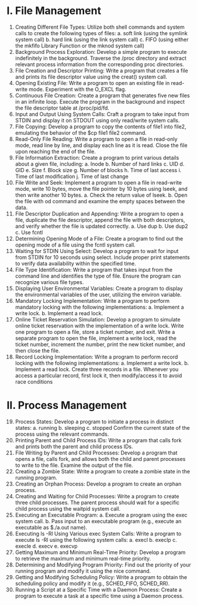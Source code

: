# I. File Management
1. Creating Different File Types: Utilize both shell commands and system calls to create the following types of files:
a. soft link (using the symlink system call)
b. hard link (using the link system call)
c. FIFO (using either the mkfifo Library Function or the mknod system call)
2. Background Process Exploration: Develop a simple program to execute indefinitely in the background. Traverse the /proc directory and extract relevant process information from the corresponding proc directories.
3. File Creation and Descriptor Printing: Write a program that creates a file and prints its file descriptor value using the creat() system call.
4. Opening Existing File: Write a program to open an existing file in read-write mode. Experiment with the O_EXCL flag.
5. Continuous File Creation: Create a program that generates five new files in an infinite loop. Execute the program in the background and inspect the file descriptor table at /proc/pid/fd.
6. Input and Output Using System Calls: Craft a program to take input from STDIN and display it on STDOUT using only read/write system calls.
7. File Copying: Develop a program to copy the contents of file1 into file2, emulating the behavior of the $cp file1 file2 command.
8. Read-Only File Reading: Write a program to open a file in read-only mode, read line by line, and display each line as it is read. Close the file upon reaching the end of the file.
9. File Information Extraction: Create a program to print various details about a given file, including:
a. Inode
b. Number of hard links
c. UID
d. GID
e. Size
f. Block size
g. Number of blocks
h. Time of last access
i. Time of last modification
j. Time of last change
10. File Write and Seek: Implement a program to open a file in read-write mode, write 10 bytes, move the file pointer by 10 bytes using lseek, and then write another 10 bytes.
a. Check the return value of lseek.
b. Open the file with od command and examine the empty spaces between the data.
11. File Descriptor Duplication and Appending: Write a program to open a file, duplicate the file descriptor, append the file with both descriptors, and verify whether the file is updated correctly.
a. Use dup
b. Use dup2
c. Use fcntl
12. Determining Opening Mode of a File: Create a program to find out the opening mode of a file using the fcntl system call.
13. Waiting for STDIN Using Select: Develop a program to wait for input from STDIN for 10 seconds using select. Include proper print statements to verify data availability within the specified time.
14. File Type Identification: Write a program that takes input from the command line and identifies the type of file. Ensure the program can recognize various file types.
15. Displaying User Environmental Variables: Create a program to display the environmental variables of the user, utilizing the environ variable.
16. Mandatory Locking Implementation: Write a program to perform mandatory locking with the following implementations:
a. Implement a write lock.
b. Implement a read lock.
17. Online Ticket Reservation Simulation: Develop a program to simulate online ticket reservation with the implementation of a write lock. Write one program to open a file, store a ticket number, and exit. Write a separate program to open the file, implement a write lock, read the ticket number, increment the number, print the new ticket number, and then close the file.
18. Record Locking Implementation: Write a program to perform record locking with the following implementations:
a. Implement a write lock.
b. Implement a read lock.
Create three records in a file. Whenever you access a particular record, first lock it, then modify/access it to avoid race conditions
# II. Process Management
19. Process States: Develop a program to initiate a process in distinct states:
a. running
b. sleeping
c. stopped
Confirm the current state of the process using the relevant commands.
20. Printing Parent and Child Process IDs: Write a program that calls fork and prints both the parent and child process IDs.
21. File Writing by Parent and Child Processes: Develop a program that opens a file, calls fork, and allows both the child and parent processes to write to the file. Examine the output of the file.
22. Creating a Zombie State: Write a program to create a zombie state in the running program.
23. Creating an Orphan Process: Develop a program to create an orphan process.
24. Creating and Waiting for Child Processes: Write a program to create three child processes. The parent process should wait for a specific child process using the waitpid system call.
25. Executing an Executable Program:
a. Execute a program using the exec system call.
b. Pass input to an executable program (e.g., execute an executable as $./a.out name).
26. Executing ls -Rl Using Various exec System Calls: Write a program to execute ls -Rl using the following system calls:
a. execl
b. execlp
c. execle
d. execv
e. execvp
27. Getting Maximum and Minimum Real-Time Priority: Develop a program to retrieve the maximum and minimum real-time priority.
28. Determining and Modifying Program Priority: Find out the priority of your running program and modify it using the nice command.
29. Getting and Modifying Scheduling Policy: Write a program to obtain the scheduling policy and modify it (e.g., SCHED_FIFO, SCHED_RR).
30. Running a Script at a Specific Time with a Daemon Process: Create a program to execute a task at a specific time using a Daemon process.
